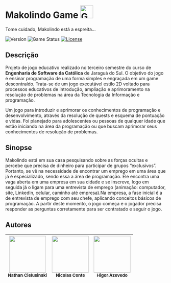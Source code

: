 <h1>Makolindo Game <a href="https://www.yoyogames.com/" target="_blank"><img src="https://www.moosoft.com/wp-content/uploads/2022/11/gamemaker-studio-98765-1.png" alt="GML" width="40" height="40"/></a></h1>
Tome cuidado, Makolindo está a espreita...<br>
<p>
  <img alt="Version" src="https://img.shields.io/badge/Vers%C3%A3o-0.9.9-blue">
  <img alt="Game Status" src="https://img.shields.io/badge/Status-Em%20Desenvolvimento-green">
  <a href='https://github.com/MrNicolass/Makolindo-Game/blob/main/LICENSE'><img alt="License" src="https://img.shields.io/badge/License-MIT-green?"></a>
</p>

<h2>Descrição</h2>
<p>
  Projeto de jogo educativo realizado no terceiro semestre do curso de <strong>Engenharia de Software da Católica</strong> de Jaraguá do Sul.
O objetivo do jogo é ensinar programação de uma forma simples e engraçada em um game descontraído.
Trata-se de um jogo executável estilo 2D voltado para processos educativos de introdução, ampliação e aprimoramento na resolução de problemas na área da Tecnologia da Informação e programação.
</p>


<p>
  Um jogo para introduzir e aprimorar os conhecimentos de programação e desenvolvimento, através da resolução de quests e esquema de pontuação e vidas. Foi planejado para adolescentes ou pessoas de qualquer idade que estão iniciando na área da programação ou que buscam aprimorar seus conhecimentos de resolução de problemas.
</p>

<h2>Sinopse</h2>
Makolindo está em sua casa pesquisando sobre as forças ocultas e percebe que precisa de dinheiro para participar de grupos “exclusivos”. Portanto, se vê na necessidade de encontrar um emprego em uma área que já é especializado, sendo essa a área de programação. Ele encontra uma vaga aberta em uma empresa em sua cidade e se inscreve, logo em seguida já o ligam para uma entrevista de emprego (animação: computador, site, LinkedIn, celular, caminho até empresa).Na empresa, a fase inicial é a de entrevista de emprego com seu chefe, aplicando conceitos básicos de programação. A partir deste momento, o jogo começa e o jogador precisa responder as perguntas corretamente para ser contratado e seguir o jogo.

<h2>Autores</h2>

| [<img loading="lazy" src="https://avatars.githubusercontent.com/u/141975272?v=4" width=115><br><sub>Nathan Cielusinski</sub>](https://github.com/AoiteFoca) |  [<img loading="lazy" src="https://avatars.githubusercontent.com/u/80847876?v=4" width=115><br><sub>Nicolas Conte</sub>](https://github.com/MrNicolass) |  [<img loading="lazy" src="https://avatars.githubusercontent.com/u/141787745?v=4" width=115><br><sub>Higor Azevedo</sub>](https://github.com/HigorAz) |
| :---: | :---: | :---: |
